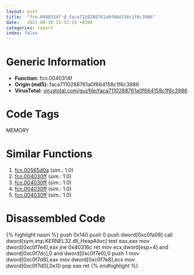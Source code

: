 ```yaml
---
layout: post
title:  "fcn.0040314f @ faca7110288761a0f664158c1f6c3986"
date:   2021-08-30 15:52:19 +0300
categories: report
index: false
---
```


# Generic Information
- **Function:** fcn.0040314f
- **Origin (md5):** faca7110288761a0f664158c1f6c3986
- **VirusTotal:** [virustotal.com/gui/file/faca7110288761a0f664158c1f6c3986][virustotal_ref]

# Code Tags
<span class="tag" id="MEMORY">MEMORY</span>


# Similar Functions

1. [fcn.00565d0a][similar_1_ref] (sim.: 1.0)
2. [fcn.004030ff][similar_2_ref] (sim.: 1.0)
3. [fcn.004030ff][similar_3_ref] (sim.: 1.0)
4. [fcn.004030ff][similar_4_ref] (sim.: 1.0)
5. [fcn.004030ff][similar_5_ref] (sim.: 1.0)


# Disassembled Code

{% highlight nasm %}
push 0x140
push 0
push dword[0xc0fa08]
call dword[sym.imp.KERNEL32.dll_HeapAlloc]
test eax,eax
mov dword[0xc0f7e4],eax
jne 0x40316c
ret
mov ecx,dword[esp+4]
and dword[0xc0f7dc],0
and dword[0xc0f7e0],0
push 1
mov dword[0xc0f7d8],eax
mov dword[0xc0f7e8],ecx
mov dword[0xc0f7d0],0x10
pop eax
ret
{% endhighlight %}


[similar_1_ref]: /report/fcn.00565d0a@7453c96a6fbd42ec690b8deb53eafcba
[similar_2_ref]: /report/fcn.004030ff@eac1782291736df208e1220cf8c38a7c
[similar_3_ref]: /report/fcn.004030ff@cbc200f66cbffbddf5df52f7c0da283a
[similar_4_ref]: /report/fcn.004030ff@8912a6bd1add3d8b86feb51a00252709
[similar_5_ref]: /report/fcn.004030ff@c8832014b4500a21301c7da70c07fabf
[virustotal_ref]: https://www.virustotal.com/gui/file/faca7110288761a0f664158c1f6c3986